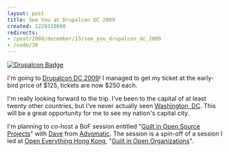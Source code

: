```yaml
--- 
layout: post
title: See You at Drupalcon DC 2009
created: 1229320800
redirects:
- /post/2008/december/15/see_you_drupalcon_dc_2009
- /node/38
---
```

<a href="http://dc2009.drupalcon.org/user/johndbritton"><img src="http://dc2009.drupalcon.org/sites/all/themes/dcdc/badges/badge_imgoing.gif" alt="Drupalcon Badge"  style="border:0px;" /></a>

I'm going to <a href="http://dc2009.drupalcon.org">Drupalcon DC 2009</a>! I managed to get my ticket at the early-bird price of $125, tickets are now $250 each.

I'm really looking forward to the trip. I've been to the capital of at least twenty other countries, but I've never actually seen <a href="http://wikitravel.org/en/Washington_(D.C.)">Washington, DC</a>. This will be a great opportunity for me to see my nation's capital city.

I'm planning to co-host a BoF session entitled "<a href="http://dc2009.drupalcon.org/node/2082">Guilt in Open Source Projects</a>" with <a href="http://chickenandegg.ca">Dave</a> from <a href="http://advomatic.com">Advomatic</a>. The session is a spin-off of a session I led at <a href="http://openeverything.hk/2008">Open Everything Hong Kong</a>, "<a href="http://openeverything.wik.is/Hong_Kong/2008_Event_Wiki/Open_Sessions/Guilt_in_Open_Organizations">Guilt in Open Organizations</a>".

